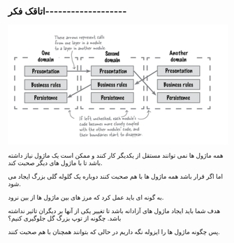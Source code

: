 ## اتاقک فکر-------------------

![](./Images/Pasted%20image%2020240424195537.png)

همه ماژول ها نمی توانند مستقل از یکدیگر کار کنند و ممکن است یک ماژول نیاز داشته باشد تا با ماژول های دیگر صحبت کند.

اما اگر قرار باشد همه ماژول ها با هم صحبت کنند دوباره یک گلوله گلی بزرگ ایجاد می شود. 

به گونه ای باید عمل کرد که مرز های بین ماژول ها از بین نرود.

هدف شما باید ایجاد ماژول های آزادانه باشد تا تغییر یکی از آنها بر دیگران تاثیر نداشته باشد. چگونه از توپ بزرگ گل جلوگیری کنیم؟ 

پس چگونه ماژول ها را ایزوله نگه داریم در حالی که بتوانند همچنان با هم صحبت کنند.


